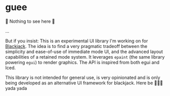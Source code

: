 # guee

🚧 Nothing to see here 🚧




























...

But if you insist: This is an experimental UI library I'm working on for [Blackjack](https://github.com/setzer22/blackjack). The idea is to find a very pragmatic tradeoff between the simplicity and ease-of-use of immediate mode UI, and the advanced layout capabilities of a retained mode system. It leverages `epaint` (the same library powering `egui`) to render graphics. The API is inspired from both egui and Iced.

This library is not intended for general use, is very opinionated and is only being developed as an alternative UI framework for blackjack. Here be 🐲🐲🐲 yada yada
